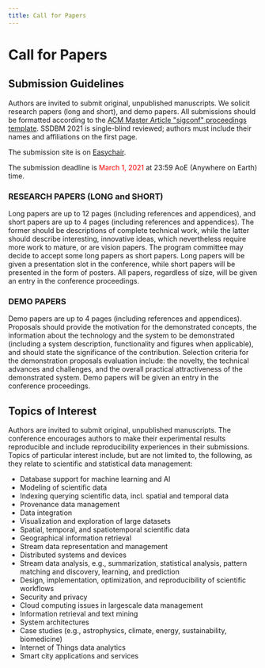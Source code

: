 ```yaml
---
title: Call for Papers
---
```



# Call for Papers


## Submission Guidelines

Authors are invited to submit original, unpublished manuscripts. We solicit research papers (long and short), and demo papers. All submissions should be formatted according to the [ACM Master Article "sigconf" proceedings template](https://www.acm.org/publications/proceedings-template). SSDBM 2021 is single-blind reviewed; authors must include their names and affiliations on the first page.

The submission site is on [Easychair](https://easychair.org/conferences/submission_new?a=25572222).


The submission deadline is <span style="color:red;">March 1, 2021 </span> at 23:59 AoE (Anywhere on Earth) time.



### RESEARCH PAPERS (LONG and SHORT)

Long papers are up to 12 pages (including references and appendices), and short papers are up to 4 pages (including references and appendices).
The former should be descriptions of complete technical work, while the latter should describe interesting, innovative ideas, which nevertheless require more work to mature, or are vision papers. The program committee may decide to accept some long papers as short papers. Long papers will be given a presentation slot in the conference, while short papers will be presented in the form of posters. All papers, regardless of size, will be given an entry in the conference proceedings.


### DEMO PAPERS

Demo papers are up to 4 pages (including references and appendices). Proposals should provide the motivation for the demonstrated concepts, the information about the technology and the system to be demonstrated (including a system description, functionality and figures when applicable), and should state the significance of the contribution. Selection criteria for the demonstration proposals evaluation include: the novelty, the technical advances and challenges, and the overall practical attractiveness of the demonstrated system. Demo papers will be given an entry in the conference proceedings.



## Topics of Interest

Authors are invited to submit original, unpublished manuscripts. The conference encourages authors to make their experimental results reproducible and include reproducibility experiences in their submissions. Topics of particular interest include, but are not limited to, the following, as they relate to scientific and statistical data management:

 - Database support for machine learning and AI
 - Modeling of scientific data
 - Indexing querying scientific data, incl. spatial and temporal data
 - Provenance data management
 - Data integration
 - Visualization and exploration of large datasets
 - Spatial, temporal, and spatio­temporal scientific data
 - Geographical information retrieval
 - Stream data representation and management
 - Distributed systems and devices
 - Stream data analysis, e.g., summarization, statistical analysis, pattern matching and discovery, learning, and prediction
 - Design, implementation, optimization, and reproducibility of scientific workflows
 - Security and privacy
 - Cloud computing issues in large­scale data management
 - Information retrieval and text mining
 - System architectures
 - Case studies (e.g., astrophysics, climate, energy, sustainability, biomedicine)
 - Internet of Things data analytics
 - Smart city applications and services
